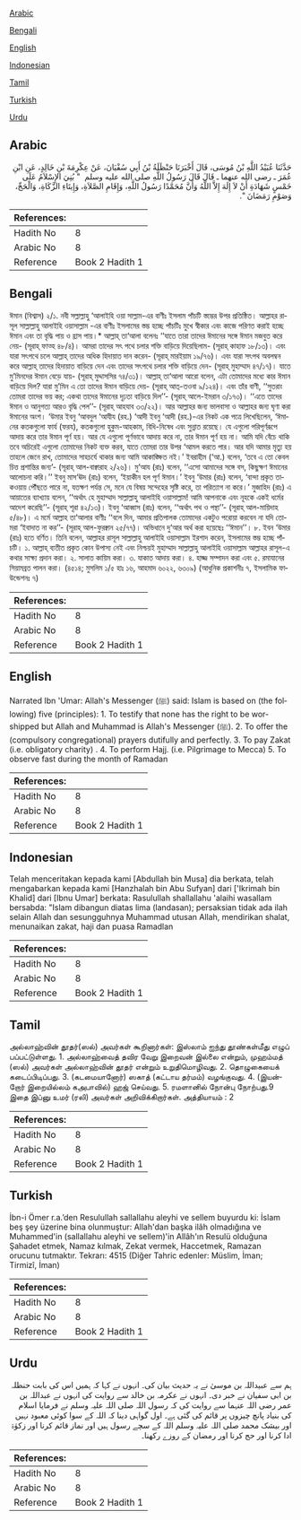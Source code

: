 [Arabic](#arabic)

[Bengali](#bengali)

[English](#english)

[Indonesian](#indonesian)

[Tamil](#tamil)

[Turkish](#turkish)

[Urdu](#urdu)

## Arabic


<div dir="rtl" lang="ar" style={{fontSize:'larger',backgroundColor:'#f8f9fa',padding:20}}>
حَدَّثَنَا عُبَيْدُ اللَّهِ بْنُ مُوسَى، قَالَ أَخْبَرَنَا حَنْظَلَةُ بْنُ أَبِي سُفْيَانَ، عَنْ عِكْرِمَةَ بْنِ خَالِدٍ، عَنِ ابْنِ عُمَرَ ـ رضى الله عنهما ـ قَالَ قَالَ رَسُولُ اللَّهِ صلى الله عليه وسلم ‏ "‏ بُنِيَ الإِسْلاَمُ عَلَى خَمْسٍ شَهَادَةِ أَنْ لاَ إِلَهَ إِلاَّ اللَّهُ وَأَنَّ مُحَمَّدًا رَسُولُ اللَّهِ، وَإِقَامِ الصَّلاَةِ، وَإِيتَاءِ الزَّكَاةِ، وَالْحَجِّ، وَصَوْمِ رَمَضَانَ ‏"‏‏.‏
</div>
<div style={{backgroundColor:'#f8f9fa',padding:20, marginBottom: 10}}><table> <thead> <tr> <th>References:</th> <th></th> </tr> </thead> <tbody><tr><td>Hadith No</td><td>8</td></tr><tr><td>Arabic No</td><td>8</td></tr><tr><td>Reference</td><td>Book 2 Hadith 1</td></tr></tbody></table></div>

## Bengali


<div dir="ltr" lang="bn" style={{fontSize:'larger',backgroundColor:'#f8f9fa',padding:20}}>
ঈমান (বিশ্বাস) ২/১. নবী সল্লাল্লাহু ‘আলাইহি ওয়া সাল্লাম-এর বাণীঃ ইসলাম পাঁচটি স্তম্ভের উপর প্রতিষ্ঠিত। আল্লাহর রাসূল সাল্লাল্লাহু আলাইহি ওয়াসাল্লাম -এর বাণীঃ ইসলামের স্তম্ভ হচ্ছে পাঁচটিঃ মুখে স্বীকার এবং কাজে পরিণত করাই হচ্ছে ঈমান এবং তা বৃদ্ধি পায় ও হ্রাস পায়।* আল্লাহ্ তা‘আলা বলেনঃ ‘‘যাতে তারা তাদের ঈমানের সঙ্গে ঈমান মজবুত করে নেয়- (সূরাহ্ ফাত্হ ৪৮/৪)। আমরা তাদের সৎ পথে চলার শক্তি বাড়িয়ে দিয়েছিলাম- (সূরাহ্ কাহাফ ১৮/১৩)। এবং যারা সৎপথে চলে আল্লাহ্ তাদের অধিক হিদায়াত দান করেন- (সূরাহ্ মারইয়াম ১৯/৭৬)। এবং যারা সৎপথ অবলম্বন করে আল্লাহ্ তাদের হিদায়াত বাড়িয়ে দেন এবং তাদের সৎপথে চলার শক্তি বাড়িয়ে দেন- (সূরাহ্ মুহাম্মাদ ৪৭/১৭)। যাতে মু’মিনদের ঈমান বেড়ে যায়- (সূরাহ্ মুদ্দাসসির ৭৪/৩১)। আল্লাহ্ তা‘আলা আরো বলেন, এটা তোমাদের মধ্যে কার ঈমান বাড়িয়ে দিল? যারা মু’মিন এ তো তাদের ঈমান বাড়িয়ে দেয়- (সূরাহ্ আত্-তওবা ৯/১২৪)। এবং তাঁর বাণী, ‘‘সুতরাং তোমরা তাদের ভয় কর; একথা তাদের ঈমানের দৃঢ়তা বাড়িয়ে দিল’’- (সূরাহ্ আলে-ইমরান ৩/১৭৩)। ‘‘এতে তাদের ঈমান ও আনুগত্য আরও বৃদ্ধি পেল’’- (সূরাহ্ আহযাব ৩৩/২২)। আর আল্লাহর জন্য ভালবাসা ও আল্লাহর জন্য ঘৃণা করা ঈমানের অংশ। ‘উমার ইবনু ‘আবদুল ‘আযীয (রহ.) ‘আদী ইবনু ‘আদী (রহ.)-এর নিকট এক পত্রে লিখেছিলেন, ‘ঈমানের কতকগুলো ফার্য (ফরয), কতকগুলো হুকুম-আহকাম, বিধি-নিষেধ এবং সুন্নাত রয়েছে। যে এগুলো পরিপূর্ণরূপে আদায় করে তার ঈমান পূর্ণ হয়। আর যে এগুলো পূর্ণভাবে আদায় করে না, তার ঈমান পূর্ণ হয় না। আমি যদি বেঁচে থাকি তবে অচিরেই এগুলো তোমাদের নিকট ব্যক্ত করব, যাতে তোমরা তার উপর ‘আমল করতে পার। আর যদি আমার মৃত্যু হয় তাহলে জেনে রাখ, তোমাদের সাহচর্যে থাকার জন্য আমি আকাঙ্ক্ষিত নই।’ ইবরাহীম (‘আ.) বলেন, ‘তবে এ তো কেবল চিত্ত প্রশান্তির জন্য’- (সূরাহ্ আল-বাক্বারাহ ২/২৬)। মু‘আয (রাঃ) বলেন, ‘‘এসো আমাদের সঙ্গে বস, কিছুক্ষণ ঈমানের আলোচনা করি।’’ ইবনু মাস‘ঊদ (রাঃ) বলেন, ‘ইয়াকীন হল পূর্ণ ঈমান।’ ইবনু ‘উমার (রাঃ) বলেন, ‘বান্দা প্রকৃত তাকওয়ায় পৌঁছতে পারে না, যতক্ষণ পর্যন্ত সে, মনে যে বিষয় সন্দেহের সৃষ্টি করে, তা পরিত্যাগ না করে।’ মুজাহিদ (রাঃ) এ আয়াতের ব্যাখ্যায় বলেন, ‘‘অর্থাৎ হে মুহাম্মাদ সাল্লাল্লাহু আলাইহি ওয়াসাল্লাম! আমি আপনাকে এবং নূহকে একই ধর্মের আদেশ করেছি’’- (সূরাহ্ শূরা ৪২/১৩)। ইবনু ‘আব্বাস (রাঃ) বলেন, ‘‘অর্থাৎ পথ ও পন্থা’’- (সূরাহ্ আল-মায়িদাহ ৫/৪৮)। এ মর্মে আল্লাহ তা‘আলার বাণীঃ ‘‘বলে দিন, আমার প্রতিপালক তোমাদের একটুও পরোয়া করবেন না যদি তোমরা ‘ইবাদাত না কর’’- (সূরাহ্ আল-ফুরক্বান ২৫/৭৭)। অভিধানে দু‘আর অর্থ করা হয়েছেঃ ‘‘ঈমান’’। ৮. ইবন ‘উমার (রাঃ) হতে বর্ণিত। তিনি বলেন, আল্লাহর রাসূল সাল্লাল্লাহু আলাইহি ওয়াসাল্লাম ইরশাদ করেন, ইসলামের স্তম্ভ হচ্ছে পাঁচটি। ১. আল্লাহ্ ব্যতীত প্রকৃত কোন উপাস্য নেই এবং নিশ্চয়ই মুহাম্মাদ সাল্লাল্লাহু আলাইহি ওয়াসাল্লাম আল্লাহর রাসূল-এ কথার সাক্ষ্য প্রদান করা। ২. সালাত কায়িম করা। ৩. যাকাত আদায় করা। ৪. হাজ্জ সম্পাদন করা এবং ৫. রমাযানের সিয়ামব্রত পালন করা। (৪৫১৪; মুসলিম ১/৫ হাঃ ১৬, আহমাদ ৬০২২, ৬৩০৯) (আধুনিক প্রকাশনীঃ ৭, ইসলামিক ফাউন্ডেশনঃ ৭)
</div>
<div style={{backgroundColor:'#f8f9fa',padding:20, marginBottom: 10}}><table> <thead> <tr> <th>References:</th> <th></th> </tr> </thead> <tbody><tr><td>Hadith No</td><td>8</td></tr><tr><td>Arabic No</td><td>8</td></tr><tr><td>Reference</td><td>Book 2 Hadith 1</td></tr></tbody></table></div>

## English


<div dir="ltr" lang="en" style={{fontSize:'larger',backgroundColor:'#f8f9fa',padding:20}}>
Narrated Ibn 'Umar: Allah's Messenger (ﷺ) said: Islam is based on (the following) five (principles): 1. To testify that none has the right to be worshipped but Allah and Muhammad is Allah's Messenger (ﷺ). 2. To offer the (compulsory congregational) prayers dutifully and perfectly. 3. To pay Zakat (i.e. obligatory charity) . 4. To perform Hajj. (i.e. Pilgrimage to Mecca) 5. To observe fast during the month of Ramadan
</div>
<div style={{backgroundColor:'#f8f9fa',padding:20, marginBottom: 10}}><table> <thead> <tr> <th>References:</th> <th></th> </tr> </thead> <tbody><tr><td>Hadith No</td><td>8</td></tr><tr><td>Arabic No</td><td>8</td></tr><tr><td>Reference</td><td>Book 2 Hadith 1</td></tr></tbody></table></div>

## Indonesian


<div dir="ltr" lang="id" style={{fontSize:'larger',backgroundColor:'#f8f9fa',padding:20}}>
Telah menceritakan kepada kami [Abdullah bin Musa] dia berkata, telah mengabarkan kepada kami [Hanzhalah bin Abu Sufyan] dari ['Ikrimah bin Khalid] dari [Ibnu Umar] berkata: Rasulullah shallallahu 'alaihi wasallam bersabda: "Islam dibangun diatas lima (landasan); persaksian tidak ada ilah selain Allah dan sesungguhnya Muhammad utusan Allah, mendirikan shalat, menunaikan zakat, haji dan puasa Ramadlan
</div>
<div style={{backgroundColor:'#f8f9fa',padding:20, marginBottom: 10}}><table> <thead> <tr> <th>References:</th> <th></th> </tr> </thead> <tbody><tr><td>Hadith No</td><td>8</td></tr><tr><td>Arabic No</td><td>8</td></tr><tr><td>Reference</td><td>Book 2 Hadith 1</td></tr></tbody></table></div>

## Tamil


<div dir="ltr" lang="ta" style={{fontSize:'larger',backgroundColor:'#f8f9fa',padding:20}}>
அல்லாஹ்வின் தூதர்(ஸல்) அவர்கள் கூறினார்கள்: இஸ்லாம் ஐந்து தூண்கள்மீது எழுப் பப்பட்டுள்ளது. 1. அல்லாஹ்வைத் தவிர வேறு இறைவன் இல்லை என்றும், முஹம்மத் (ஸல்) அவர்கள் அல்லாஹ்வின் தூதர் என்றும் உறுதிமொழிவது. 2. தொழுகையைக் கடைப்பிடிப்பது. 3. (கடமையானோர்) ஸகாத் (கட்டாய தர்மம்) வழங்குவது. 4. (இயன்றோர் இறையில்லம் கஅபாவில்) ஹஜ் செய்வது. 5. ரமளானில் நோன்பு நோற்பது.9 இதை இப்னு உமர் (ரலி) அவர்கள் அறிவிக்கிறார்கள். அத்தியாயம் : 2
</div>
<div style={{backgroundColor:'#f8f9fa',padding:20, marginBottom: 10}}><table> <thead> <tr> <th>References:</th> <th></th> </tr> </thead> <tbody><tr><td>Hadith No</td><td>8</td></tr><tr><td>Arabic No</td><td>8</td></tr><tr><td>Reference</td><td>Book 2 Hadith 1</td></tr></tbody></table></div>

## Turkish


<div dir="ltr" lang="tr" style={{fontSize:'larger',backgroundColor:'#f8f9fa',padding:20}}>
İbn-i Ömer r.a.’den Resulullah sallallahu aleyhi ve sellem buyurdu ki: İslam beş şey üzerine bina olunmuştur: Allah'dan başka ilâh olmadığına ve Muhammed'in (sallallahu aleyhi ve sellem)'in Allâh'ın Resulü olduğuna Şahadet etmek, Namaz kılmak, Zekat vermek, Haccetmek, Ramazan orucunu tutmaktır. Tekrarı: 4515 (Diğer Tahric edenler: Müslim, İman; Tirmizî, İman)
</div>
<div style={{backgroundColor:'#f8f9fa',padding:20, marginBottom: 10}}><table> <thead> <tr> <th>References:</th> <th></th> </tr> </thead> <tbody><tr><td>Hadith No</td><td>8</td></tr><tr><td>Arabic No</td><td>8</td></tr><tr><td>Reference</td><td>Book 2 Hadith 1</td></tr></tbody></table></div>

## Urdu


<div dir="rtl" lang="ur" style={{fontSize:'larger',backgroundColor:'#f8f9fa',padding:20}}>
ہم سے عبیداللہ بن موسیٰ نے یہ حدیث بیان کی۔ انہوں نے کہا کہ ہمیں اس کی بابت حنظلہ بن ابی سفیان نے خبر دی۔ انہوں نے عکرمہ بن خالد سے روایت کی انہوں نے عبداللہ بن عمر رضی اللہ عنہما سے روایت کی کہ رسول اللہ صلی اللہ علیہ وسلم نے فرمایا اسلام کی بنیاد پانچ چیزوں پر قائم کی گئی ہے۔ اول گواہی دینا کہ اللہ کے سوا کوئی معبود نہیں اور بیشک محمد صلی اللہ علیہ وسلم اللہ کے سچے رسول ہیں اور نماز قائم کرنا اور زکوٰۃ ادا کرنا اور حج کرنا اور رمضان کے روزے رکھنا۔
</div>
<div style={{backgroundColor:'#f8f9fa',padding:20, marginBottom: 10}}><table> <thead> <tr> <th>References:</th> <th></th> </tr> </thead> <tbody><tr><td>Hadith No</td><td>8</td></tr><tr><td>Arabic No</td><td>8</td></tr><tr><td>Reference</td><td>Book 2 Hadith 1</td></tr></tbody></table></div>